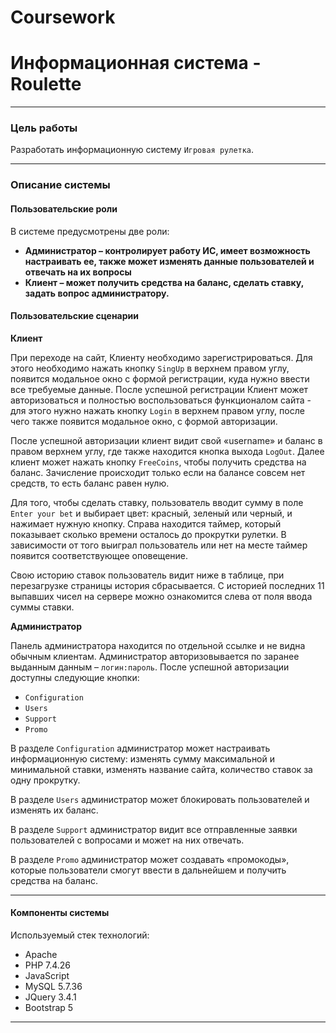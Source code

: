 # **Coursework** #
# **Информационная система - Roulette**
--------------------------

### **Цель работы**
Разработать информационную систему `Игровая рулетка`.

-------------------------
### **Описание системы**

#### **Пользовательские роли**

В системе предусмотрены две роли:
* **Администратор – контролирует работу ИС, имеет возможность настраивать ее, также может изменять данные пользователей и отвечать на их вопросы** 
* **Клиент – может получить средства на баланс, сделать ставку, задать вопрос администратору.** 
    

#### **Пользовательские сценарии**

**Клиент**

При переходе на сайт, Клиенту необходимо зарегистрироваться. Для этого необходимо нажать кнопку `SingUp` в верхнем правом углу, появится модальное окно с формой регистрации, куда нужно ввести все требуемые данные. После успешной регистрации Клиент может авторизоваться и полностью воспользоваться функционалом сайта - для этого нужно нажать кнопку `Login` в верхнем правом углу, после чего также появится модальное окно, с формой авторизации.

После успешной авторизации клиент видит свой «username» и баланс в правом верхнем углу, где также находится кнопка выхода `LogOut`. Далее клиент может нажать кнопку `FreeCoins`, чтобы получить средства на баланс. Зачисление происходит только если на балансе совсем нет средств, то есть баланс равен нулю.

Для того, чтобы сделать ставку, пользователь вводит сумму в поле `Enter your bet` и выбирает цвет: красный, зеленый или черный, и нажимает нужную кнопку. Справа находится таймер, который показывает сколько времени осталось до прокрутки рулетки. В зависимости от того выиграл пользователь или нет на месте таймер появится соответствующее оповещение. 

Свою историю ставок пользователь видит ниже в таблице, при перезагрузке страницы история сбрасывается. С историей последних 11 выпавших чисел на сервере можно ознакомится слева от поля ввода суммы ставки.


**Администратор**

Панель администратора находится по отдельной ссылке и не видна обычным клиентам. Администратор авторизовывается по заранее выданным данным – `логин:пароль`. После успешной авторизации доступны следующие кнопки:
* `Configuration`
* `Users`
* `Support`
* `Promo`

В разделе `Configuration` администратор может настраивать информационную систему: изменять сумму максимальной и минимальной ставки, изменять название сайта, количество ставок за одну прокрутку.

В разделе `Users` администратор может блокировать пользователей и изменять их баланс.

В разделе `Support` администратор видит все отправленные заявки пользователей с вопросами и может на них отвечать.

В разделе `Promo` администратор может создавать «промокоды», которые пользователи смогут ввести в дальнейшем и получить средства на баланс.


-------------------
#### **Компоненты системы**
Используемый стек технологий:
* Apache
* PHP 7.4.26
* JavaScript
* MySQL 5.7.36
* JQuery 3.4.1
* Bootstrap 5

--------
